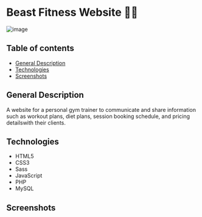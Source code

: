 # Beast Fitness Website 💪🏽

![image](https://user-images.githubusercontent.com/55777067/163504554-02bed978-d66f-44e0-89b5-c055668bc3a8.png)

## Table of contents
* [General Description](#general-info)
* [Technologies](#technologies)
* [Screenshots](#screenshots)

## General Description

A website for a personal gym trainer to communicate and share information such as workout plans, diet plans, session booking schedule, and pricing detailswith their clients.

## Technologies

- HTML5
- CSS3
- Sass
- JavaScript 
- PHP
- MySQL

## Screenshots 



